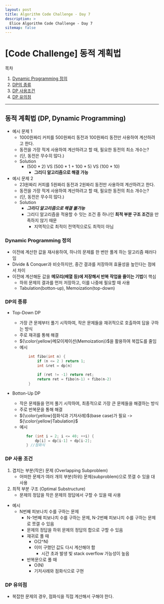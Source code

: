 ```yaml
---
layout: post
title: Algorithm Code Challenge - Day 7
description: >
  Elice Algorithm Code Challenge - Day 7
sitemap: false
---
```


# [Code Challenge] 동적 계획법

목차
1. [Dynamic Programming 정의](#dynamic-programming-정의)
2. [DP의 종류](#dp의-종류)
3. [DP 사용조건](#dp-사용-조건)
4. [DP 유의점](#dp-유의점)


---


## 동적 계획법 (DP, Dynamic Programming)

- 예시 문제 1
    - 1000원짜리 커피를 500원짜리 동전과 100원짜리 동전만 사용하여 계산하려고 한다.
    - 동전을 가장 적게 사용하여 계산하려고 할 때, 필요한 동전의 최소 개수는?
    - (단, 동전은 무수히 많다.)
    - Solution
        - (500 * 2) VS (500 * 1 + 100 * 5) VS (100 * 10)
            - **그리디 알고리즘으로 해결 가능**
- 예시 문제 2
    - 23원짜리 커피를 5원짜리 동전과 2원짜리 동전만 사용하여 계산하려고 한다.
    - 동전을 가장 적게 사용하여 계산하려고 할 때, 필요한 동전의 최소 개수는?
    - (단, 동전은 무수히 많다.)
    - Solution
        - **_그리디 알고리즘으로 해결 불가능_**
        - 그리디 알고리즘을 적용할 수 잇는 조건 중 하나인 **최적 부분 구조 조건**을 만족하지 않기 때문
            - 지역적으로 최적이 전역적으로도 최적이 아님

### Dynamic Programming 정의
- 이전에 계산한 값을 재사용하여, 하나의 문제를 한 번만 풀게 하는 알고리즘 패러다임
- Divide & Conquer과 비슷하지만, 중간 결과를 저장하여 효율성을 높인다는 점에서 차이
- 이전에 계산해둔 값을 **메모리(배열 등)에 저장해서 반복 작업을 줄이는 기법**이 핵심
    - 하위 문제의 결과를 먼저 저장하고, 이를 나중에 필요할 때 사용
    - Tabulation(botton-up), Memoization(top-down)

### DP의 종류
- Top-Down DP  
    - 가장 큰 문제부터 풀기 시작하여, 작은 문제들을 재귀적으로 호출하여 답을 구하는 방식
    - 주로 재귀를 통해 해결
    - ${\color{yellow}메모이제이션(Memoization)}$을 활용하여 복잡도를 줄임
    - 예시
        ```c
            int fibo(int n) {
                if (n <= 2 ) return 1;
                int &ret = dp[n]

                if (ret != -1) return ret;
                return ret = fibo(n-1) + fibo(n-2)
            }
        ```

- Botton-Up DP
    - 작은 문제들을 먼저 풀기 시작하여, 최종적으로 가장 큰 문제들을 해결하는 방식
    - 주로 반복문을 통해 해결
    - ${\color{yellow}점화식과 기저사례}$(base case)가 필요 -> ${\color{yellow}Tabulation}$
    - 예시
         ```java
            for (int i = 2; i <= 40; ++i) {
                dp[i] = dp[i-1] + dp[i-2]; 
            } //점화식
        ```


### DP 사용 조건
1. 겹치는 부분(작은) 문제 (Overlapping Subproblem)
    - 어떠한 문제가 여러 개의 부분(하위) 문제(subproblem)으로 쪼갤 수 있을 대 사용
2. 최적 부분 구조 (Optimal Substructure)
    - 문제의 정답을 작은 문제의 정답에서 구할 수 있을 때 사용

- 예시
    - N번째 피보나치 수를 구하는 문제
        - N-1번째 피보나치 수를 구하는 문제, N-2번째 피보나치 수를 구하는 문제로 쪼갤 수 있음
        - 문제의 정답을 하위 문제의 정답의 합으로 구할 수 있음
        - 재귀로 풀 때
            - O(2^N)
            - 이미 구했던 값도 다시 계산해야 함
                - 시간 초과 발생 빛 stack overflow 가능성이 높음
        - 반복문으로 풀 때
            - O(N)
            - 기저사례와 점화식으로 구현

### DP 유의점
- 복잡한 문제의 경우, 점화식을 직접 계산해서 구해야 한다.
